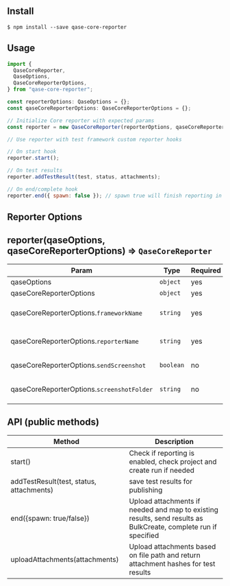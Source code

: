 ## Install

```
$ npm install --save qase-core-reporter
```

## Usage

```js
import {
  QaseCoreReporter,
  QaseOptions,
  QaseCoreReporterOptions,
} from "qase-core-reporter";

const reporterOptions: QaseOptions = {};
const qaseCoreReporterOptions: QaseCoreReporterOptions = {};

// Initialize Core reporter with expected params
const reporter = new QaseCoreReporter(reporterOptions, qaseCoreReporterOptions);

// Use reporter with test framework custom reporter hooks

// On start hook
reporter.start();

// On test results
reporter.addTestResult(test, status, attachments);

// On end/complete hook
reporter.end({ spawn: false }); // spawn true will finish reporting in a child process
```

## Reporter Options

<a name="qase-core-reporter"></a>

## reporter(qaseOptions, qaseCoreReporterOptions) ⇒ <code>QaseCoreReporter</code>

| Param                                      | Type      | Required | Description                                          |
| ------------------------------------------ | --------- | -------- | ---------------------------------------------------- |
| qaseOptions                                | `object`  | yes      |                                                      |
| qaseCoreReporterOptions                    | `object`  | yes      |                                                      |
| qaseCoreReporterOptions.`frameworkName`    | `string`  | yes      | Test automation framework/package name               |
| qaseCoreReporterOptions.`reporterName`     | `string`  | yes      | Current qase reporter package name                   |
| qaseCoreReporterOptions.`sendScreenshot`   | `boolean` | no       | Wether or not to upload attachments                  |
| qaseCoreReporterOptions.`screenshotFolder` | `string`  | no       | Folder to find screenshots with Qase ID in file name |

## API (public methods)

| Method                                   | Description                                                                                                     |
| ---------------------------------------- | --------------------------------------------------------------------------------------------------------------- |
| start()                                  | Check if reporting is enabled, check project and create run if needed                                           |
| addTestResult(test, status, attachments) | save test results for publishing                                                                                |
| end({spawn: true/false})                 | Upload attachments if needed and map to existing results, send results as BulkCreate, complete run if specified |
| uploadAttachments(attachments)           | Upload attachments based on file path and return attachment hashes for test results                             |
